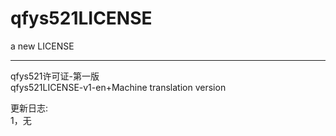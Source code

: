 # qfys521LICENSE
a new LICENSE


----
qfys521许可证-第一版   
qfys521LICENSE-v1-en+Machine translation version      

更新日志:   
1，无

